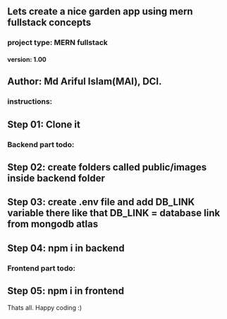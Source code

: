 ## Lets create a nice garden app using mern fullstack concepts

### project type: MERN fullstack

#### version: 1.00

## Author: Md Ariful Islam(MAI), DCI.

### instructions:
## Step 01: Clone it
### Backend part todo:
## Step 02: create folders called public/images inside backend folder
## Step 03: create .env file and add DB_LINK variable there like that DB_LINK = database link from mongodb atlas
## Step 04: npm i in backend
### Frontend part todo:
## Step 05: npm i in frontend

Thats all. Happy coding :)